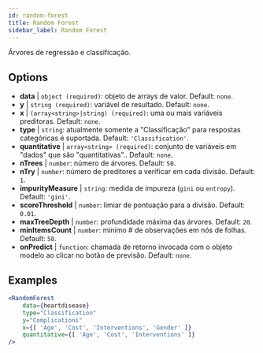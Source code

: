 ```yaml
---
id: random-forest
title: Random Forest
sidebar_label: Random Forest
---
```


Árvores de regressão e classificação.

## Options

* __data__ | `object (required)`: objeto de arrays de valor. Default: `none`.
* __y__ | `string (required)`: variável de resultado. Default: `none`.
* __x__ | `(array<string>|string) (required)`: uma ou mais variáveis preditoras. Default: `none`.
* __type__ | `string`: atualmente somente a "Classificação" para respostas categóricas é suportada. Default: `'Classification'`.
* __quantitative__ | `array<string> (required)`: conjunto de variáveis em "dados" que são "quantitativas".. Default: `none`.
* __nTrees__ | `number`: número de árvores. Default: `50`.
* __nTry__ | `number`: número de preditores a verificar em cada divisão. Default: `1`.
* __impurityMeasure__ | `string`: medida de impureza (`gini` ou `entropy`). Default: `'gini'`.
* __scoreThreshold__ | `number`: limiar de pontuação para a divisão. Default: `0.01`.
* __maxTreeDepth__ | `number`: profundidade máxima das árvores. Default: `20`.
* __minItemsCount__ | `number`: mínimo # de observações em nós de folhas. Default: `50`.
* __onPredict__ | `function`: chamada de retorno invocada com o objeto modelo ao clicar no botão de previsão. Default: `none`.


## Examples

```jsx live
<RandomForest 
    data={heartdisease} 
    type="Classification"
    y="Complications"
    x={[ 'Age', 'Cost', 'Interventions', 'Gender' ]}
    quantitative={[ 'Age', 'Cost', 'Interventions' ]}
/>
```

